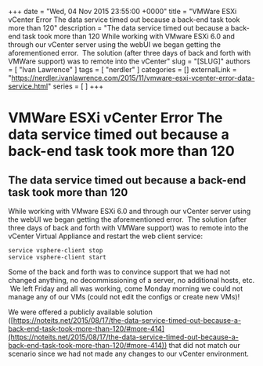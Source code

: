 +++
date = "Wed, 04 Nov 2015 23:55:00 +0000"
title = "VMWare ESXi vCenter Error The data service timed out because a back-end task took more than 120"
description = "The data service timed out because a back-end task took more than 120 While working with VMware ESXi 6.0 and through our vCenter server using the webUI we began getting the aforementioned error. &nbsp;The solution (after three days of back and forth with VMWare support) was to remote into the vCenter"
slug = "[SLUG]"
authors = [ "Ivan Lawrence" ]
tags = [ "nerdler" ]
categories = []
externalLink = "https://nerdler.ivanlawrence.com/2015/11/vmware-esxi-vcenter-error-data-service.html"
series = [ ]
+++

# VMWare ESXi vCenter Error The data service timed out because a back-end task took more than 120

The data service timed out because a back-end task took more than 120
---------------------------------------------------------------------

While working with VMware ESXi 6.0 and through our vCenter server using the webUI we began getting the aforementioned error.  The solution (after three days of back and forth with VMWare support) was to remote into the vCenter Virtual Appliance and restart the web client service:

`service vsphere-client stop`  
`service vsphere-client start`

  

Some of the back and forth was to convince support that we had not changed anything, no decommissioning of a server, no additional hosts, etc.  We left Friday and all was working, come Monday morning we could not manage any of our VMs (could not edit the configs or create new VMs)!

  

We were offered a publicly available solution ([https://noteits.net/2015/08/17/the-data-service-timed-out-because-a-back-end-task-took-more-than-120/#more-414](https://noteits.net/2015/08/17/the-data-service-timed-out-because-a-back-end-task-took-more-than-120/#more-414)) that did not match our scenario since we had not made any changes to our vCenter environment.